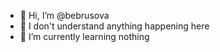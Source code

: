 - 👋 Hi, I’m @bebrusova
- 👀 I don't understand anything happening here
- 🌱 I’m currently learning nothing



